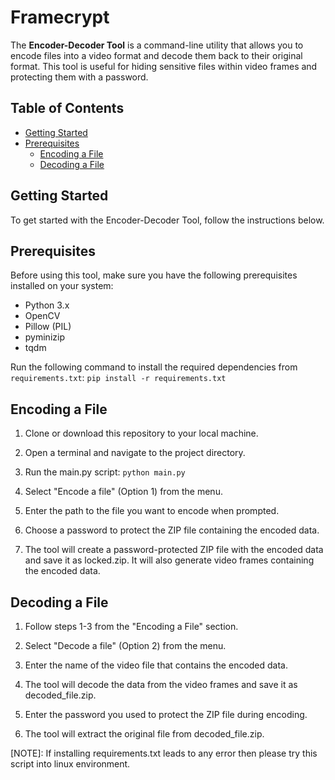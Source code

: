 # Framecrypt

The **Encoder-Decoder Tool** is a command-line utility that allows you to encode files into a video format and decode them back to their original format. This tool is useful for hiding sensitive files within video frames and protecting them with a password.

## Table of Contents
- [Getting Started](#getting-started)
- [Prerequisites](#prerequisites)
  - [Encoding a File](#encoding-a-file)
  - [Decoding a File](#decoding-a-file)

## Getting Started
To get started with the Encoder-Decoder Tool, follow the instructions below.

## Prerequisites

Before using this tool, make sure you have the following prerequisites installed on your system:

- Python 3.x
- OpenCV
- Pillow (PIL)
- pyminizip
- tqdm

Run the following command to install the required dependencies from `requirements.txt`:
    ```pip install -r requirements.txt```

## Encoding a File
  1. Clone or download this repository to your local machine.
  
  2. Open a terminal and navigate to the project directory.

  3. Run the main.py script: ```python main.py```

  4. Select "Encode a file" (Option 1) from the menu.

  5. Enter the path to the file you want to encode when prompted.

  6. Choose a password to protect the ZIP file containing the encoded data.

  7. The tool will create a password-protected ZIP file with the encoded data and save it as locked.zip. It will also generate video frames containing the encoded data.

## Decoding a File
  1. Follow steps 1-3 from the "Encoding a File" section.

  2. Select "Decode a file" (Option 2) from the menu.

  3. Enter the name of the video file that contains the encoded data.

  4. The tool will decode the data from the video frames and save it as decoded_file.zip.

  5. Enter the password you used to protect the ZIP file during encoding.

  6. The tool will extract the original file from decoded_file.zip.


[NOTE]: If installing requirements.txt leads to any error then please try this script into linux environment.
